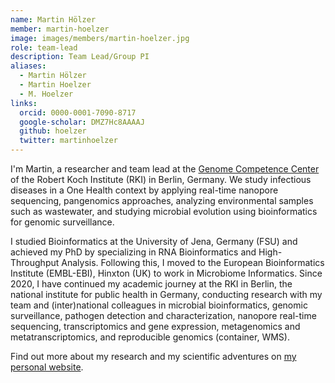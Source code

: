 ```yaml
---
name: Martin Hölzer
member: martin-hoelzer
image: images/members/martin-hoelzer.jpg
role: team-lead
description: Team Lead/Group PI
aliases:
  - Martin Hölzer
  - Martin Hoelzer
  - M. Hoelzer
links:
  orcid: 0000-0001-7090-8717
  google-scholar: DMZ7Hc8AAAAJ
  github: hoelzer
  twitter: martinhoelzer
---
```


I'm Martin, a researcher and team lead at the [Genome Competence Center](https://www.rki.de/EN/Content/Institute/DepartmentsUnits/MF/MF1/mf1_node.html) of the Robert Koch Institute (RKI) in Berlin, Germany. We study infectious diseases in a One Health context by applying real-time nanopore sequencing, pangenomics approaches, analyzing environmental samples such as wastewater, and studying microbial evolution using bioinformatics for genomic surveillance.

I studied Bioinformatics at the University of Jena, Germany (FSU) and achieved my PhD by specializing in RNA Bioinformatics and High-Throughput Analysis. Following this, I moved to the European Bioinformatics Institute (EMBL-EBI), Hinxton (UK) to work in Microbiome Informatics. Since 2020, I have continued my academic journey at the RKI in Berlin, the national institute for public health in Germany, conducting research with my team and (inter)national colleagues in microbial bioinformatics,  genomic surveillance, pathogen detection and characterization, nanopore real-time sequencing, transcriptomics and gene expression, metagenomics and metatranscriptomics, and reproducible genomics (container, WMS).

Find out more about my research and my scientific adventures on [my personal website](https://hoelzer.github.io).
